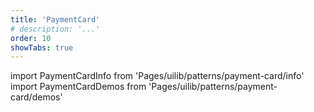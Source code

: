 ```yaml
---
title: 'PaymentCard'
# description: '...'
order: 10
showTabs: true
---
```


import PaymentCardInfo from 'Pages/uilib/patterns/payment-card/info'
import PaymentCardDemos from 'Pages/uilib/patterns/payment-card/demos'

<PaymentCardInfo />
<PaymentCardDemos />
